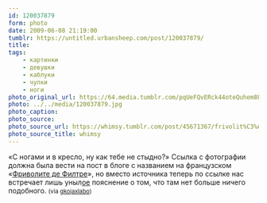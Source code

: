 ```yaml
---
id: 120037879
form: photo
date: 2009-06-08 21:19:00
tumblr: https://untitled.urbansheep.com/post/120037879/
title:
tags:
    - картинки
    - девушки
    - каблуки
    - чулки
    - ноги
photo_original_url: https://64.media.tumblr.com/pqUeFQvERck44oteQuhem8FP_1280.jpg
photo: ../../media/120037879.jpg
photo_caption:
photo_source:
photo_source_url: https://whimsy.tumblr.com/post/45671367/frivolit%C3%A9s-de-philtre-les-roses
photo_source_title: whimsy
---
```


<p>«C ногами и в кресло, ну как тебе не стыдно?» Ссылка с фотографии должна была вести на пост в блоге с названием на французском «<a href="http://frivolitesdephiltre.blogspot.com/">Фриволите де Филтре</a>», но вместо источника теперь по ссылке нас встречает лишь уныл<a href="http://frivolitesdephiltre.blogspot.com/2008/08/les-roses.html">ое</a> пояснение о том, что там нет больше ничего подобного. <small>(via <a href="http://gkojaxlabo.tumblr.com/post/119928097">gkojaxlabo</a>)</small></p>
